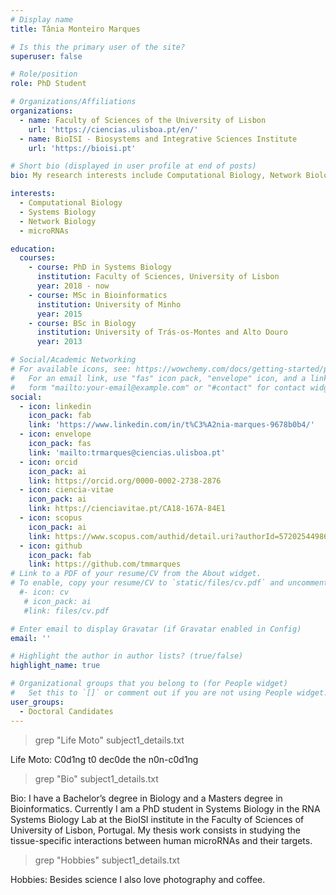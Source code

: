```yaml
---
# Display name
title: Tânia Monteiro Marques

# Is this the primary user of the site?
superuser: false

# Role/position
role: PhD Student

# Organizations/Affiliations
organizations:
  - name: Faculty of Sciences of the University of Lisbon
    url: 'https://ciencias.ulisboa.pt/en/'
  - name: BioISI - Biosystems and Integrative Sciences Institute
    url: 'https://bioisi.pt'

# Short bio (displayed in user profile at end of posts)
bio: My research interests include Computational Biology, Network Biology and microRNAs. 

interests:
  - Computational Biology
  - Systems Biology
  - Network Biology
  - microRNAs

education:
  courses:
    - course: PhD in Systems Biology
      institution: Faculty of Sciences, University of Lisbon
      year: 2018 - now
    - course: MSc in Bioinformatics
      institution: University of Minho
      year: 2015
    - course: BSc in Biology
      institution: University of Trás-os-Montes and Alto Douro
      year: 2013

# Social/Academic Networking
# For available icons, see: https://wowchemy.com/docs/getting-started/page-builder/#icons
#   For an email link, use "fas" icon pack, "envelope" icon, and a link in the
#   form "mailto:your-email@example.com" or "#contact" for contact widget.
social:
  - icon: linkedin
    icon_pack: fab
    link: 'https://www.linkedin.com/in/t%C3%A2nia-marques-9678b0b4/'
  - icon: envelope
    icon_pack: fas
    link: 'mailto:trmarques@ciencias.ulisboa.pt'
  - icon: orcid
    icon_pack: ai
    link: https://orcid.org/0000-0002-2738-2876
  - icon: ciencia-vitae
    icon_pack: ai
    link: https://cienciavitae.pt/CA18-167A-84E1
  - icon: scopus
    icon_pack: ai
    link: https://www.scopus.com/authid/detail.uri?authorId=57202544986
  - icon: github
    icon_pack: fab
    link: https://github.com/tmmarques
# Link to a PDF of your resume/CV from the About widget.
# To enable, copy your resume/CV to `static/files/cv.pdf` and uncomment the lines below.
  #- icon: cv
   # icon_pack: ai
   #link: files/cv.pdf

# Enter email to display Gravatar (if Gravatar enabled in Config)
email: ''

# Highlight the author in author lists? (true/false)
highlight_name: true

# Organizational groups that you belong to (for People widget)
#   Set this to `[]` or comment out if you are not using People widget.
user_groups:
  - Doctoral Candidates
---
```

> grep "Life Moto" subject1_details.txt

Life Moto: C0d1ng t0 dec0de the n0n-c0d1ng  

> grep "Bio" subject1_details.txt

Bio: I have a Bachelor’s degree in Biology and a Masters degree in Bioinformatics. Currently I am a PhD student in Systems Biology in the RNA Systems Biology Lab at the BioISI institute in the Faculty of Sciences of University of Lisbon, Portugal. My thesis work consists in studying the tissue-specific interactions between human microRNAs and their targets.

> grep "Hobbies" subject1_details.txt

Hobbies: Besides science I also love photography and coffee. 


